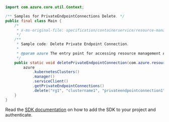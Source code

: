 ```java
import com.azure.core.util.Context;

/** Samples for PrivateEndpointConnections Delete. */
public final class Main {
    /*
     * x-ms-original-file: specification/containerservice/resource-manager/Microsoft.ContainerService/stable/2022-04-01/examples/PrivateEndpointConnectionsDelete.json
     */
    /**
     * Sample code: Delete Private Endpoint Connection.
     *
     * @param azure The entry point for accessing resource management APIs in Azure.
     */
    public static void deletePrivateEndpointConnection(com.azure.resourcemanager.AzureResourceManager azure) {
        azure
            .kubernetesClusters()
            .manager()
            .serviceClient()
            .getPrivateEndpointConnections()
            .delete("rg1", "clustername1", "privateendpointconnection1", Context.NONE);
    }
}
```

Read the [SDK documentation](https://github.com/Azure/azure-sdk-for-java/blob/azure-resourcemanager_2.15.0/sdk/resourcemanager/azure-resourcemanager/README.md) on how to add the SDK to your project and authenticate.
